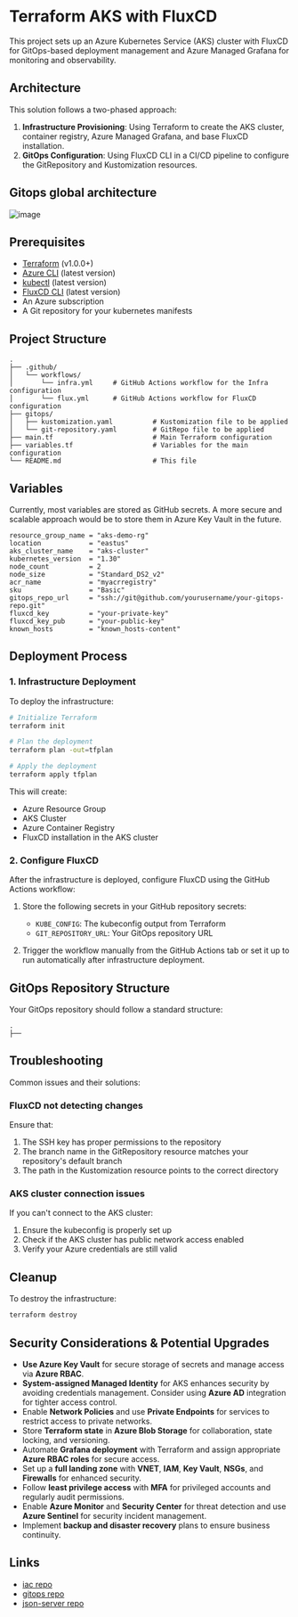 # Terraform AKS with FluxCD

This project sets up an Azure Kubernetes Service (AKS) cluster with FluxCD for GitOps-based deployment management and Azure Managed Grafana for monitoring and observability.

## Architecture

This solution follows a two-phased approach:

1. **Infrastructure Provisioning**: Using Terraform to create the AKS cluster, container registry, Azure Managed Grafana, and base FluxCD installation.
2. **GitOps Configuration**: Using FluxCD CLI in a CI/CD pipeline to configure the GitRepository and Kustomization resources.

## Gitops global architecture

![image](https://github.com/user-attachments/assets/415bcd12-1d03-4ce8-ad9e-86839cd98818)

## Prerequisites

- [Terraform](https://www.terraform.io/downloads.html) (v1.0.0+)
- [Azure CLI](https://docs.microsoft.com/en-us/cli/azure/install-azure-cli) (latest version)
- [kubectl](https://kubernetes.io/docs/tasks/tools/install-kubectl/) (latest version)
- [FluxCD CLI](https://fluxcd.io/docs/installation/) (latest version)
- An Azure subscription
- A Git repository for your kubernetes manifests

## Project Structure

```
.
├── .github/
│   └── workflows/
│       └── infra.yml     # GitHub Actions workflow for the Infra configuration
│       └── flux.yml      # GitHub Actions workflow for FluxCD configuration
├── gitops/
│   ├── kustomization.yaml          # Kustomization file to be applied
│   └── git-repository.yaml         # GitRepo file to be applied
├── main.tf                         # Main Terraform configuration
├── variables.tf                    # Variables for the main configuration
└── README.md                       # This file
```

## Variables

Currently, most variables are stored as GitHub secrets. A more secure and scalable approach would be to store them in Azure Key Vault in the future.

```hcl
resource_group_name = "aks-demo-rg"
location            = "eastus"
aks_cluster_name    = "aks-cluster"
kubernetes_version  = "1.30"
node_count          = 2
node_size           = "Standard_DS2_v2"
acr_name            = "myacrregistry"
sku                 = "Basic"
gitops_repo_url     = "ssh://git@github.com/yourusername/your-gitops-repo.git"
fluxcd_key          = "your-private-key"
fluxcd_key_pub      = "your-public-key"
known_hosts         = "known_hosts-content"
```

## Deployment Process

### 1. Infrastructure Deployment

To deploy the infrastructure:

```bash
# Initialize Terraform
terraform init

# Plan the deployment
terraform plan -out=tfplan

# Apply the deployment
terraform apply tfplan
```

This will create:
- Azure Resource Group
- AKS Cluster
- Azure Container Registry
- FluxCD installation in the AKS cluster

### 2. Configure FluxCD

After the infrastructure is deployed, configure FluxCD using the GitHub Actions workflow:

1. Store the following secrets in your GitHub repository secrets:
   - `KUBE_CONFIG`: The kubeconfig output from Terraform
   - `GIT_REPOSITORY_URL`: Your GitOps repository URL

2. Trigger the workflow manually from the GitHub Actions tab or set it up to run automatically after infrastructure deployment.

## GitOps Repository Structure

Your GitOps repository should follow a standard structure:

```
.
├── 
```

## Troubleshooting

Common issues and their solutions:

### FluxCD not detecting changes

Ensure that:
1. The SSH key has proper permissions to the repository
2. The branch name in the GitRepository resource matches your repository's default branch
3. The path in the Kustomization resource points to the correct directory

### AKS cluster connection issues

If you can't connect to the AKS cluster:
1. Ensure the kubeconfig is properly set up
2. Check if the AKS cluster has public network access enabled
3. Verify your Azure credentials are still valid

## Cleanup

To destroy the infrastructure:

```bash
terraform destroy
```

## Security Considerations & Potential Upgrades

- **Use Azure Key Vault** for secure storage of secrets and manage access via **Azure RBAC**.
- **System-assigned Managed Identity** for AKS enhances security by avoiding credentials management. Consider using **Azure AD** integration for tighter access control.
- Enable **Network Policies** and use **Private Endpoints** for services to restrict access to private networks.
- Store **Terraform state** in **Azure Blob Storage** for collaboration, state locking, and versioning.
- Automate **Grafana deployment** with Terraform and assign appropriate **Azure RBAC roles** for secure access.
- Set up a **full landing zone** with **VNET**, **IAM**, **Key Vault**, **NSGs**, and **Firewalls** for enhanced security.
- Follow **least privilege access** with **MFA** for privileged accounts and regularly audit permissions.
- Enable **Azure Monitor** and **Security Center** for threat detection and use **Azure Sentinel** for security incident management.
- Implement **backup and disaster recovery** plans to ensure business continuity.



## Links
- [iac repo](https://github.com/fabremartin/iac)
- [gitops repo](https://github.com/fabremartin/gitops)
- [json-server repo](https://github.com/fabremartin/json-server)
